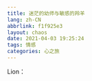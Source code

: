 ```yaml
---
title: 迷茫的幼师与敏感的羚羊
lang: zh-CN
abbrlink: f1f925e3
layout: chaos
date: 2021-04-03 19:25:24
tags: 情感
categories: 心之旅
---
```


Lion：